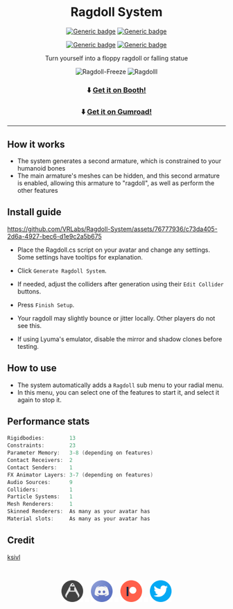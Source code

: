 <div align="center">

# Ragdoll System

[![Generic badge](https://img.shields.io/badge/Unity-2019.4.31f1-lightblue.svg)](https://unity3d.com/unity/whats-new/2019.4.31)
[![Generic badge](https://img.shields.io/badge/SDK-AvatarSDK3-lightblue.svg)](https://vrchat.com/home/download)

[![Generic badge](https://img.shields.io/discord/706913824607043605?color=%237289da&label=DISCORD&logo=Discord&style=for-the-badge)](https://discord.vrlabs.dev/)
[![Generic badge](https://img.shields.io/endpoint.svg?url=https%3A%2F%2Fshieldsio-patreon.vercel.app%2Fapi%3Fusername%3Dvrlabs%26type%3Dpatrons&style=for-the-badge)](https://patreon.vrlabs.dev/)

Turn yourself into a floppy ragdoll or falling statue

![Ragdoll-Freeze](https://github.com/VRLabs/Ragdoll-System/assets/76777936/42bb5b1a-05a3-42fe-ba40-e749cbc4a7b4)
![Ragdolll](https://github.com/VRLabs/Ragdoll-System/assets/76777936/bf5fd723-3971-4858-a430-f125bfde6456)



### ⬇️ [Get it on Booth!](https://vrlabs.booth.pm/items/2911183)
### ⬇️ [Get it on Gumroad!](https://vrlabs.gumroad.com/l/ragdoll-system)

</div>

---

## How it works
* The system generates a second armature, which is constrained to your humanoid bones
* The main armature's meshes can be hidden, and this second armature is enabled, allowing this armature to "ragdoll", as well as perform the other features

## Install guide

https://github.com/VRLabs/Ragdoll-System/assets/76777936/c73da405-2d6a-4927-bec6-d1e9c2a5b675

* Place the Ragdoll.cs script on your avatar and change any settings. Some settings have tooltips for explanation. 
* Click ``Generate Ragdoll System``.
* If needed, adjust the colliders after generation using their ``Edit Collider`` buttons.
* Press ``Finish Setup``.

* Your ragdoll may slightly bounce or jitter locally. Other players do not see this.
* If using Lyuma's emulator, disable the mirror and shadow clones before testing.

## How to use

* The system automatically adds a ``Ragdoll`` sub menu to your radial menu. 
* In this menu, you can select one of the features to start it, and select it again to stop it.

## Performance stats

```c++
Rigidbodies:        13
Constraints:        23
Parameter Memory:   3-8 (depending on features)
Contact Receivers:  2
Contact Senders:    1
FX Animator Layers: 3-7 (depending on features)
Audio Sources:      9
Colliders:          1
Particle Systems:   1
Mesh Renderers:     1
Skinned Renderers:  As many as your avatar has
Material slots:     As many as your avatar has

```

## Credit

[ksivl](https://github.com/ksivl)

​

<div align="center">

[<img src="https://github.com/VRLabs/Resources/raw/main/Icons/VRLabs.png" width="50" height="50">](https://vrlabs.dev "VRLabs")
<img src="https://github.com/VRLabs/Resources/raw/main/Icons/Empty.png" width="10">
[<img src="https://github.com/VRLabs/Resources/raw/main/Icons/Discord.png" width="50" height="50">](https://discord.vrlabs.dev/ "VRLabs")
<img src="https://github.com/VRLabs/Resources/raw/main/Icons/Empty.png" width="10">
[<img src="https://github.com/VRLabs/Resources/raw/main/Icons/Patreon.png" width="50" height="50">](https://patreon.vrlabs.dev/ "VRLabs")
<img src="https://github.com/VRLabs/Resources/raw/main/Icons/Empty.png" width="10">
[<img src="https://github.com/VRLabs/Resources/raw/main/Icons/Twitter.png" width="50" height="50">](https://twitter.com/vrlabsdev "VRLabs")

</div>

